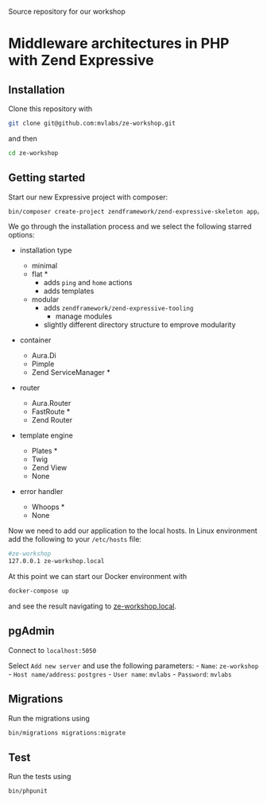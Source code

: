 Source repository for our workshop

# Middleware architectures in PHP with Zend Expressive

## Installation

Clone this repository with

```bash
git clone git@github.com:mvlabs/ze-workshop.git
```

and then

```bash
cd ze-workshop
```

## Getting started

Start our new Expressive project with composer:

```bash
bin/composer create-project zendframework/zend-expressive-skeleton app/
```

We go through the installation process and we select the following starred options:

- installation type
    - minimal
    - flat *
        - adds `ping` and `home` actions
        - adds templates
    - modular
        - adds `zendframework/zend-expressive-tooling`
            - manage modules
        - slightly different directory structure to emprove modularity

- container
    - Aura.Di
    - Pimple
    - Zend ServiceManager *

- router
    - Aura.Router
    - FastRoute *
    - Zend Router

- template engine
    - Plates *
    - Twig
    - Zend View
    - None

- error handler
    - Whoops *
    - None

Now we need to add our application to the local hosts.
In Linux environment add the following to your `/etc/hosts` file:

```bash
#ze-workshop
127.0.0.1 ze-workshop.local
```

At this point we can start our Docker environment with

```bash
docker-compose up
```

and see the result navigating to [ze-workshop.local](http://ze-workshop.local).

## pgAdmin

Connect to `localhost:5050`

Select `Add new server` and use the following parameters:
    - `Name`: `ze-workshop`
    - `Host name/address`: `postgres`
    - `User name`: `mvlabs`
    - `Password`: `mvlabs`

## Migrations

Run the migrations using

```bash
bin/migrations migrations:migrate
```

## Test

Run the tests using

```bash
bin/phpunit
```